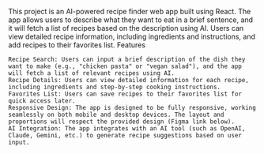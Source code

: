 This project is an AI-powered recipe finder web app built using React. The app allows users to describe what they want to eat in a brief sentence, and it will fetch a list of recipes based on the description using AI. Users can view detailed recipe information, including ingredients and instructions, and add recipes to their favorites list.
Features

    Recipe Search: Users can input a brief description of the dish they want to make (e.g., "chicken pasta" or "vegan salad"), and the app will fetch a list of relevant recipes using AI.
    Recipe Details: Users can view detailed information for each recipe, including ingredients and step-by-step cooking instructions.
    Favorites List: Users can save recipes to their favorites list for quick access later.
    Responsive Design: The app is designed to be fully responsive, working seamlessly on both mobile and desktop devices. The layout and proportions will respect the provided design (Figma link below).
    AI Integration: The app integrates with an AI tool (such as OpenAI, Claude, Gemini, etc.) to generate recipe suggestions based on user input.
